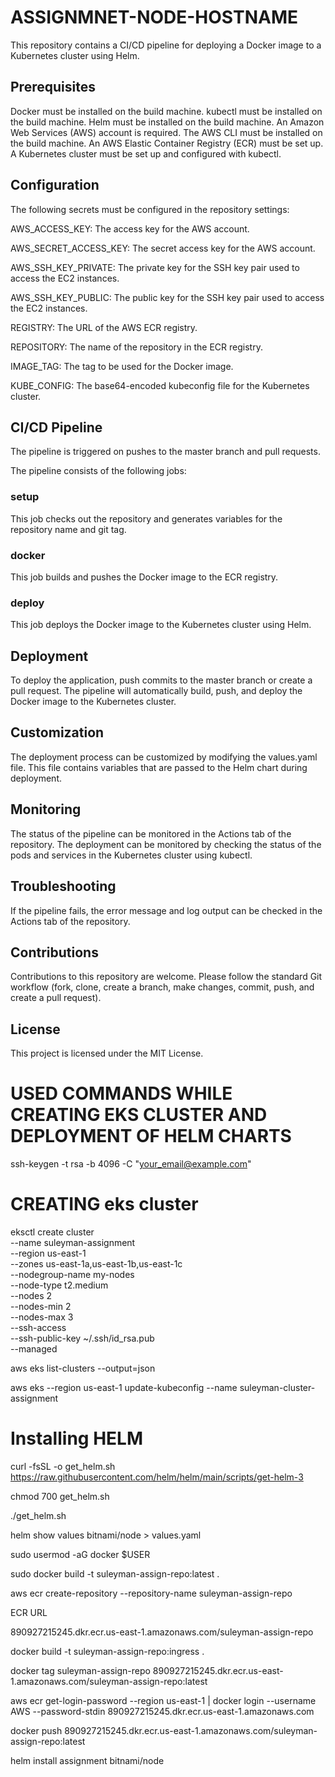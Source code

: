 # ASSIGNMNET-NODE-HOSTNAME

This repository contains a CI/CD pipeline for deploying a Docker image to a Kubernetes cluster using Helm.

## Prerequisites
Docker must be installed on the build machine.
kubectl must be installed on the build machine.
Helm must be installed on the build machine.
An Amazon Web Services (AWS) account is required.
The AWS CLI must be installed on the build machine.
An AWS Elastic Container Registry (ECR) must be set up.
A Kubernetes cluster must be set up and configured with kubectl.

## Configuration
The following secrets must be configured in the repository settings:

AWS_ACCESS_KEY: The access key for the AWS account.

AWS_SECRET_ACCESS_KEY: The secret access key for the AWS account.

AWS_SSH_KEY_PRIVATE: The private key for the SSH key pair used to access the EC2 instances.

AWS_SSH_KEY_PUBLIC: The public key for the SSH key pair used to access the EC2 instances.

REGISTRY: The URL of the AWS ECR registry.

REPOSITORY: The name of the repository in the ECR registry.

IMAGE_TAG: The tag to be used for the Docker image.

KUBE_CONFIG: The base64-encoded kubeconfig file for the Kubernetes cluster.

## CI/CD Pipeline
The pipeline is triggered on pushes to the master branch and pull requests.

The pipeline consists of the following jobs:

### setup
This job checks out the repository and generates variables for the repository name and git tag.

### docker
This job builds and pushes the Docker image to the ECR registry.

### deploy
This job deploys the Docker image to the Kubernetes cluster using Helm.

## Deployment
To deploy the application, push commits to the master branch or create a pull request. The pipeline will automatically build, push, and deploy the Docker image to the Kubernetes cluster.

## Customization
The deployment process can be customized by modifying the values.yaml file. This file contains variables that are passed to the Helm chart during deployment.

## Monitoring
The status of the pipeline can be monitored in the Actions tab of the repository. The deployment can be monitored by checking the status of the pods and services in the Kubernetes cluster using kubectl.

## Troubleshooting
If the pipeline fails, the error message and log output can be checked in the Actions tab of the repository.

## Contributions
Contributions to this repository are welcome. Please follow the standard Git workflow (fork, clone, create a branch, make changes, commit, push, and create a pull request).

## License
This project is licensed under the MIT License.

# USED COMMANDS WHILE CREATING EKS CLUSTER AND DEPLOYMENT OF HELM CHARTS

ssh-keygen -t rsa -b 4096 -C "your_email@example.com"

# CREATING eks cluster
eksctl create cluster \
 --name suleyman-assignment \
 --region us-east-1 \
 --zones us-east-1a,us-east-1b,us-east-1c \
 --nodegroup-name my-nodes \
 --node-type t2.medium \
 --nodes 2 \
 --nodes-min 2 \
 --nodes-max 3 \
 --ssh-access \
 --ssh-public-key  ~/.ssh/id_rsa.pub \
 --managed


aws eks list-clusters --output=json

aws eks --region us-east-1 update-kubeconfig --name suleyman-cluster-assignment

# Installing HELM
curl -fsSL -o get_helm.sh https://raw.githubusercontent.com/helm/helm/main/scripts/get-helm-3

chmod 700 get_helm.sh

./get_helm.sh


helm show values bitnami/node > values.yaml

sudo usermod -aG docker $USER

sudo docker build -t suleyman-assign-repo:latest .

aws ecr create-repository --repository-name suleyman-assign-repo

ECR URL

890927215245.dkr.ecr.us-east-1.amazonaws.com/suleyman-assign-repo

docker build -t suleyman-assign-repo:ingress .

docker tag suleyman-assign-repo 890927215245.dkr.ecr.us-east-1.amazonaws.com/suleyman-assign-repo:latest

aws ecr get-login-password --region us-east-1 | docker login --username AWS --password-stdin 890927215245.dkr.ecr.us-east-1.amazonaws.com

docker push 890927215245.dkr.ecr.us-east-1.amazonaws.com/suleyman-assign-repo:latest

helm install assignment bitnami/node


